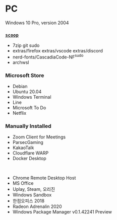 PC
========
Windows 10 Pro, version 2004

### [`scoop`](https://scoop.sh)
- 7zip git sudo
- extras/firefox extras/vscode extras/discord
- nerd-fonts/CascadiaCode-NF<sup>sudo</sup>
- archwsl

### Microsoft Store
- Debian
- Ubuntu 20.04
- Windows Terminal
- Line
- Microsoft To Do
- Netflix

### Manually Installed
- Zoom Client for Meetings
- ParsecGaming
- KakaoTalk
- Cloudflare WARP
- Docker Desktop

&nbsp;

- Chrome Remote Desktop Host
- MS Office
- Uplay, Steam, 오리진
- Windows Sandbox
- 한컴오피스 2018
- Radeon Adrenalin 2020
- Windows Package Manager v0.1.42241 Preview

<!-- Removed apps

- Battle.net, Epic Games

-->
